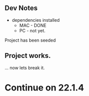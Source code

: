 ## Dev Notes

- dependencies installed
  - MAC - DONE
  - PC - not yet.

Project has been seeded

## Project works.

... now lets break it.

# Continue on 22.1.4
